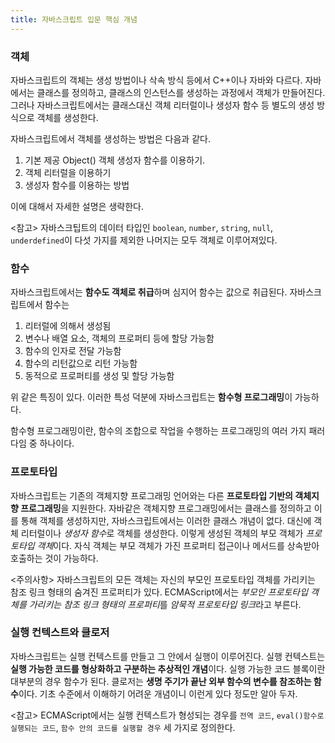 ```yaml
---
title: 자바스크립트 입문 핵심 개념
---
```


### 객체

자바스크립트의 객체는 생성 방법이나 삭속 방식 등에서 C++이나 자바와 다르다. 자바에서는 클래스를 정의하고, 클래스의 인스턴스를 생성하는 과정에서 객체가 만들어진다. 그러나 자바스크립트에서는 클래스대신 객체 리터럴이나 생성자 함수 등 별도의 생성 방식으로 객체를 생성한다.

자바스크립트에서 객체를 생성하는 방법은 다음과 같다.

1. 기본 제공 Object() 객체 생성자 함수를 이용하기.
2. 객체 리터럴을 이용하기
3. 생성자 함수를 이용하는 방법

이에 대해서 자세한 설명은 생략한다.

<참고>
자바스크팁트의 데이터 타입인 `boolean`, `number`, `string`, `null`, `underdefined`이 다섯 가지를 제외한 나머지는 모두 객체로 이루어져있다.

### 함수

자바스크립트에서는 **함수도 객체로 취급**하며 심지어 함수는 값으로 취급된다. 자바스크립트에서 함수는

1. 리터럴에 의해서 생성됨
2. 변수나 배열 요소, 객체의 프로퍼티 등에 할당 가능함
3. 함수의 인자로 전달 가능함
4. 함수의 리턴값으로 리턴 가능함
5. 동적으로 프로퍼티를 생성 및 할당 가능함

위 같은 특징이 있다. 이러한 특성 덕분에 자바스크립트는 **함수형 프로그래밍**이 가능하다.

함수형 프로그래밍이란, 함수의 조합으로 작업을 수행하는 프로그래밍의 여러 가지 패러다임 중 하나이다.

### 프로토타입

자바스크립트는 기존의 객체지향 프로그래밍 언어와는 다른 **프로토타입 기반의 객체지향 프로그래밍**을 지원한다. 자바같은 객체지향 프로그래밍에서는 클래스를 정의하고 이를 통해 객체를 생성하지만, 자바스크립트에서는 이러한 클래스 개념이 없다. 대신에 객체 리터럴이나 *생성자 함수*로 객체를 생성한다. 이렇게 생성된 객체의 부모 객체가 *프로토타입 객체*이다. 자식 객체는 부모 객체가 가진 프로퍼티 접근이나 메서드를 상속받아 호출하는 것이 가능하다.

<주의사항>
자바스크립트의 모든 객체는 자신의 부모인 프로토타입 객체를 가리키는 참조 링크 형태의 숨겨진 프로퍼티가 있다. ECMAScript에서는 *부모인 프로토타입 객체를 가리키는 참조 링크 형태의 프로퍼티*를 *암묵적 프로토타입 링크*라고 부른다.

### 실행 컨텍스트와 클로저

자바스크립트는 실행 컨텍스트를 만들고 그 안에서 실행이 이루어진다. 실행 컨텍스트는 **실행 가능한 코드를 형상화하고 구분하는 추상적인 개념**이다. 실행 가능한 코드 블록이란 대부분의 경우 함수가 된다. 클로저는 **생명 주기가 끝난 외부 함수의 변수를 참조하는 함수**이다. 기초 수준에서 이해하기 어려운 개념이니 이런게 있다 정도만 알아 두자.

<참고>
ECMAScript에서는 실행 컨텍스트가 형성되는 경우를 `전역 코드`, `eval()함수로 실행되는 코드`, `함수 안의 코드를 실행할 경우` 세 가지로 정의한다.
